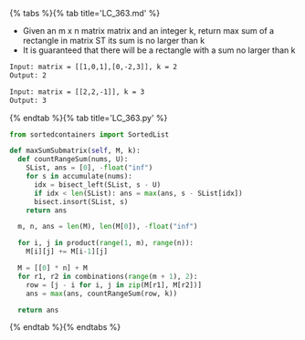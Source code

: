 {% tabs %}{% tab title='LC_363.md' %}

* Given an m x n matrix matrix and an integer k, return max sum of a rectangle in matrix ST its sum is no larger than k
* It is guaranteed that there will be a rectangle with a sum no larger than k

```txt
Input: matrix = [[1,0,1],[0,-2,3]], k = 2
Output: 2

Input: matrix = [[2,2,-1]], k = 3
Output: 3
```

{% endtab %}{% tab title='LC_363.py' %}

```py
from sortedcontainers import SortedList

def maxSumSubmatrix(self, M, k):
  def countRangeSum(nums, U):
    SList, ans = [0], -float("inf")
    for s in accumulate(nums):
      idx = bisect_left(SList, s - U)
      if idx < len(SList): ans = max(ans, s - SList[idx])
      bisect.insort(SList, s)
    return ans

  m, n, ans = len(M), len(M[0]), -float("inf")

  for i, j in product(range(1, m), range(n)):
    M[i][j] += M[i-1][j]

  M = [[0] * n] + M
  for r1, r2 in combinations(range(m + 1), 2):
    row = [j - i for i, j in zip(M[r1], M[r2])]
    ans = max(ans, countRangeSum(row, k))

  return ans
```

{% endtab %}{% endtabs %}
